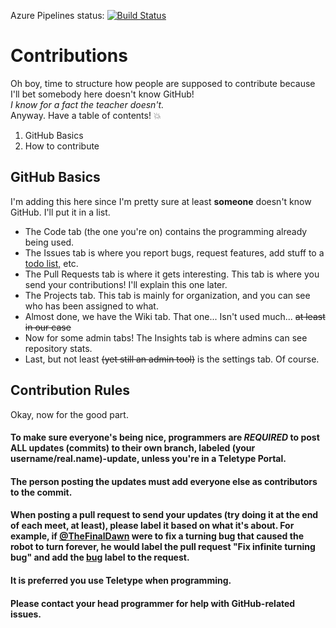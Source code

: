 Azure Pipelines status:
[![Build Status](https://dev.azure.com/kalles-robotics/Robotics%202018-2019/_apis/build/status/Kalles-Robotics-Club.kalles-robotics?branchName=master)](https://dev.azure.com/kalles-robotics/Robotics%202018-2019/_build/latest?definitionId=1?branchName=master)
# Contributions
Oh boy, time to structure how people are supposed to contribute because I'll bet somebody here doesn't know GitHub!  
*I know for a fact the teacher doesn't.*  
Anyway. Have a table of contents! :boom:  
1. GitHub Basics  
1. How to contribute  
  
## GitHub Basics
I'm adding this here since I'm pretty sure at least **someone** doesn't know GitHub. I'll put it in a list.  
* The Code tab (the one you're on) contains the programming already being used.  
* The Issues tab is where you report bugs, request features, add stuff to a [todo list,](https://github.com/TheFinalDawn/kalles-robotics/labels/To%20Do) etc.  
* The Pull Requests tab is where it gets interesting. This tab is where you send your contributions! I'll explain this one later.  
* The Projects tab. This tab is mainly for organization, and you can see who has been assigned to what.  
* Almost done, we have the Wiki tab. That one... Isn't used much... ~~at least in our case~~  
* Now for some admin tabs! The Insights tab is where admins can see repository stats.  
* Last, but not least ~~(yet still an admin tool)~~ is the settings tab. Of course.  
  
## Contribution Rules
Okay, now for the good part.  
#### To make sure everyone's being nice, programmers are ***REQUIRED*** to post ALL updates (commits) to their own branch, labeled (your username/real.name)-update, unless you're in a Teletype Portal.
#### The person posting the updates must add everyone else as contributors to the commit.
#### When posting a pull request to send your updates (try doing it at the end of each meet, at least), please label it based on what it's about. For example, if [@TheFinalDawn](https://github.com/TheFinalDawn) were to fix a turning bug that caused the robot to turn forever, he would label the pull request "Fix infinite turning bug" and add the [bug](https://github.com/TheFinalDawn/kalles-robotics/labels/bug) label to the request.
#### It is preferred you use Teletype when programming.
#### Please contact your head programmer for help with GitHub-related issues.
